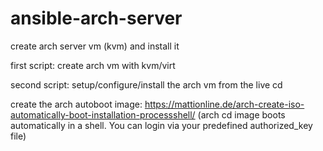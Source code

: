 # ansible-arch-server
create arch server vm (kvm) and install it

first script: create arch vm with kvm/virt

second script: setup/configure/install the arch vm from the live cd

create the arch autoboot image: https://mattionline.de/arch-create-iso-automatically-boot-installation-processshell/
(arch cd image boots automatically in a shell. You can login via your predefined authorized_key file)
